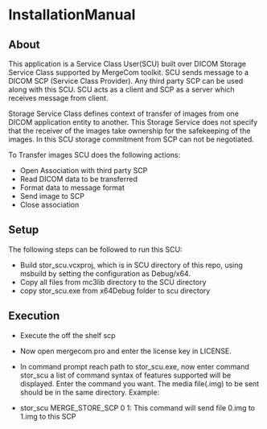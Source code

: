 # InstallationManual
## About
This application is a Service Class User(SCU) built over DICOM Storage Service Class supported by MergeCom toolkit. SCU sends message to a DICOM SCP (Service Class Provider). Any third party SCP can be used along with this SCU. SCU acts as a client and SCP as a server which receives message from client.

Storage Service Class defines context of transfer of images from one DICOM application entity to another. This Storage Service does not specify that the receiver of the images take ownership for the safekeeping of the images. In this SCU storage commitment from SCP can not be negotiated.

To Transfer images SCU does the following actions:

- Open Association with third party SCP
- Read DICOM data to be transferred
- Format data to message format
- Send image to SCP
- Close association
## Setup
The following steps can be followed to run this SCU:

- Build stor_scu.vcxproj, which is in SCU directory of this repo, using msbuild by setting the configuration as Debug/x64.
- Copy all files from mc3lib directory to the SCU directory
- copy stor_scu.exe from x64Debug folder to scu directory

## Execution
- Execute the off the shelf scp
- Now open mergecom.pro and enter the license key in LICENSE.

- In command prompt reach path to stor_scu.exe, now enter command stor_scu a list of command syntax of features supported will be displayed. Enter the command you want. The media file(.img) to be sent should be in the same directory. Example:

- stor_scu MERGE_STORE_SCP 0 1: This command will send file 0.img to 1.img to this SCP
